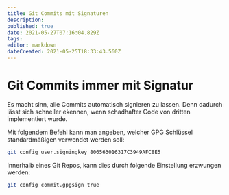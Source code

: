 ```yaml
---
title: Git Commits mit Signaturen
description: 
published: true
date: 2021-05-27T07:16:04.829Z
tags: 
editor: markdown
dateCreated: 2021-05-25T18:33:43.560Z
---
```


# Git Commits immer mit Signatur
Es macht sinn, alle Commits automatisch signieren zu lassen. Denn dadurch lässt sich schneller ekennen, wenn schadhafter Code von dritten implementiert wurde.

Mit folgendem Befehl kann man angeben, welcher GPG Schlüssel  standardmäßigen verwendet werden soll:
```bash
git config user.signingkey 806563016317C3949AFC8E5
```
Innerhalb eines Git Repos, kann dies durch folgende Einstellung erzwungen werden:
```bash
git config commit.gpgsign true
```

